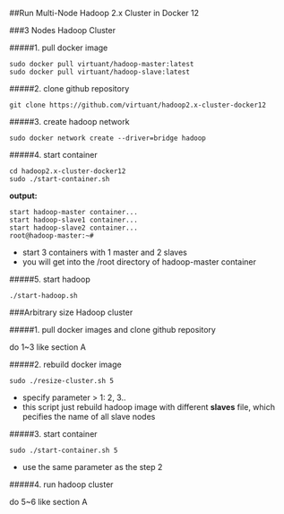 ##Run Multi-Node Hadoop 2.x Cluster in Docker 12

###3 Nodes Hadoop Cluster

#####1. pull docker image

```
sudo docker pull virtuant/hadoop-master:latest
sudo docker pull virtuant/hadoop-slave:latest
```

#####2. clone github repository

```
git clone https://github.com/virtuant/hadoop2.x-cluster-docker12
```

#####3. create hadoop network

```
sudo docker network create --driver=bridge hadoop
```

#####4. start container

```
cd hadoop2.x-cluster-docker12
sudo ./start-container.sh
```

**output:**

```
start hadoop-master container...
start hadoop-slave1 container...
start hadoop-slave2 container...
root@hadoop-master:~# 
```
- start 3 containers with 1 master and 2 slaves
- you will get into the /root directory of hadoop-master container

#####5. start hadoop

```
./start-hadoop.sh
```

###Arbitrary size Hadoop cluster

#####1. pull docker images and clone github repository

do 1~3 like section A

#####2. rebuild docker image

```
sudo ./resize-cluster.sh 5
```
- specify parameter > 1: 2, 3..
- this script just rebuild hadoop image with different **slaves** file, which pecifies the name of all slave nodes


#####3. start container

```
sudo ./start-container.sh 5
```
- use the same parameter as the step 2

#####4. run hadoop cluster 

do 5~6 like section A

